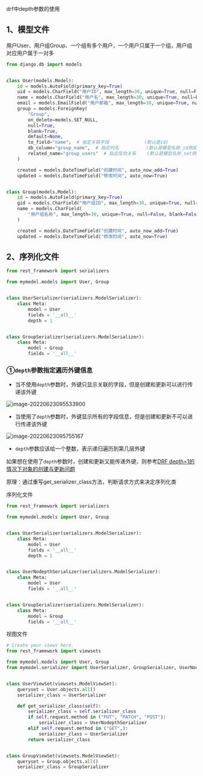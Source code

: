 drf中depth参数的使用

## 1、模型文件

用户User、用户组Group、一个组有多个用户，一个用户只属于一个组，用户组对应用户属于一对多

```python
from django.db import models


class User(models.Model):
    id = models.AutoField(primary_key=True)
    uid = models.CharField("用户ID", max_length=30, unique=True, null=False, blank=False)
    name = models.CharField("用户名", max_length=30, unique=True, null=False, blank=False)
    email = models.EmailField("用户邮箱", max_length=30, unique=True, null=False, blank=False)
    group = models.ForeignKey(
        "Group",
        on_delete=models.SET_NULL,
        null=True,
        blank=True,
        default=None,
        to_field="name",  # 指定关联字段             (默认是id)
        db_column="group_name",  # 指定列名          (默认是模型名称_id例如：group_id)
        related_name="group_users"  # 指定反向关系    (默认是模型名称_set例如：user_id)
    )

    created = models.DateTimeField("创建时间", auto_now_add=True)
    updated = models.DateTimeField("修改时间", auto_now=True)


class Group(models.Model):
    id = models.AutoField(primary_key=True)
    gid = models.CharField("用户组ID", max_length=30, unique=True, null=False, blank=False)
    name = models.CharField(
        "用户组名称", max_length=30, unique=True, null=False, blank=False
    )

    created = models.DateTimeField("创建时间", auto_now_add=True)
    updated = models.DateTimeField("修改时间", auto_now=True)
```

## 2、序列化文件

```python
from rest_framework import serializers

from mymodel.models import User, Group


class UserSerializer(serializers.ModelSerializer):
    class Meta:
        model = User
        fields = '__all__'
        depth = 1


class GroupSerializer(serializers.ModelSerializer):
    class Meta:
        model = Group
        fields = '__all__'
```

### ①`depth`参数指定遍历外键信息

- 当不使用`depth`参数时，外键只显示关联的字段，但是创建和更新可以进行传递该外键

![image-20220623095533900](C:\Users\dell\AppData\Roaming\Typora\typora-user-images\image-20220623095533900.png)

- 当使用了`depth`参数时，外键显示所有的字段信息，但是创建和更新不可以进行传递该外键

![image-20220623095755167](C:\Users\dell\AppData\Roaming\Typora\typora-user-images\image-20220623095755167.png)

- `depth`参数应该给一个整数，表示递归遍历到第几层外键

如果想在使用了`depth`参数时，创建和更新又能传递外键，则参考[DRF depth=1的情况下对象的创建与更新问题](https://blog.csdn.net/tmpbook/article/details/53297558)

原理：通过重写get_serializer_class方法，判断请求方式来决定序列化类

序列化文件

```python
from rest_framework import serializers

from mymodel.models import User, Group


class UserSerializer(serializers.ModelSerializer):
    class Meta:
        model = User
        fields = '__all__'
        depth = 1


class UserNodepthSerializer(serializers.ModelSerializer):
    class Meta:
        model = User
        fields = '__all__'


class GroupSerializer(serializers.ModelSerializer):
    class Meta:
        model = Group
        fields = '__all__'
```

视图文件

```python
# Create your views here.
from rest_framework import viewsets

from mymodel.models import User, Group
from mymodel.serializer import UserSerializer, GroupSerializer, UserNodepthSerializer


class UserViewSet(viewsets.ModelViewSet):
    queryset = User.objects.all()
    serializer_class = UserSerializer

    def get_serializer_class(self):
        serializer_class = self.serializer_class
        if self.request.method in ("PUT", "PATCH", "POST"):
            serializer_class = UserNodepthSerializer
        elif self.request.method in ("GET",):
            serializer_class = UserSerializer
        return serializer_class


class GroupViewSet(viewsets.ModelViewSet):
    queryset = Group.objects.all()
    serializer_class = GroupSerializer
```